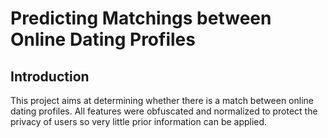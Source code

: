 # Predicting Matchings between Online Dating Profiles

## Introduction
This project aims at determining whether there is a match between
online dating profiles. All features were obfuscated and normalized to protect the privacy of users so very little prior
information can be applied. 

